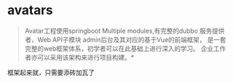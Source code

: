 # avatars
>Avatar工程使用springboot Multiple modules,有完整的dubbo 服务提供者，Web API子模块 admin后台及其对应的基于Vue的前端框架，
是一套完整的web框架体系，初学者可以在此基础上进行深入的学习。
企业工作者亦可以采用该架构来进行项目构建。*

框架起来就，只需要添砖加瓦了


